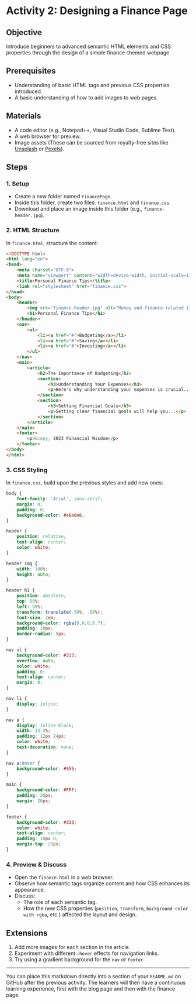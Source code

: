 # **Activity 2: Designing a Finance Page**

## **Objective**

Introduce beginners to advanced semantic HTML elements and CSS properties through the design of a simple finance-themed webpage.

## **Prerequisites**

- Understanding of basic HTML tags and previous CSS properties introduced.
- A basic understanding of how to add images to web pages.

## **Materials**

- A code editor (e.g., Notepad++, Visual Studio Code, Sublime Text).
- A web browser for preview.
- Image assets (These can be sourced from royalty-free sites like [Unsplash](https://unsplash.com/) or [Pexels](https://www.pexels.com/)).

## **Steps**

### 1. **Setup**

- Create a new folder named `FinancePage`.
- Inside this folder, create two files: `finance.html` and `finance.css`.
- Download and place an image inside this folder (e.g., `finance-header.jpg`).

### 2. **HTML Structure**

In `finance.html`, structure the content:

```html
<!DOCTYPE html>
<html lang="en">
<head>
    <meta charset="UTF-8">
    <meta name="viewport" content="width=device-width, initial-scale=1.0">
    <title>Personal Finance Tips</title>
    <link rel="stylesheet" href="finance.css">
</head>
<body>
    <header>
        <img src="finance-header.jpg" alt="Money and finance-related items">
        <h1>Personal Finance Tips</h1>
    </header>
    <nav>
        <ul>
            <li><a href="#">Budgeting</a></li>
            <li><a href="#">Saving</a></li>
            <li><a href="#">Investing</a></li>
        </ul>
    </nav>
    <main>
        <article>
            <h2>The Importance of Budgeting</h2>
            <section>
                <h3>Understanding Your Expenses</h3>
                <p>Here's why understanding your expenses is crucial...</p>
            </section>
            <section>
                <h3>Setting Financial Goals</h3>
                <p>Setting clear financial goals will help you...</p>
            </section>
        </article>
    </main>
    <footer>
        <p>&copy; 2023 Financial Wisdom</p>
    </footer>
</body>
</html>
```

### 3. **CSS Styling**

In `finance.css`, build upon the previous styles and add new ones:

```css
body {
    font-family: 'Arial', sans-serif;
    margin: 0;
    padding: 0;
    background-color: #e6e6e6;
}

header {
    position: relative;
    text-align: center;
    color: white;
}

header img {
    width: 100%;
    height: auto;
}

header h1 {
    position: absolute;
    top: 50%;
    left: 50%;
    transform: translate(-50%, -50%);
    font-size: 2em;
    background-color: rgba(0,0,0,0.7);
    padding: 10px;
    border-radius: 5px;
}

nav ul {
    background-color: #333;
    overflow: auto;
    color: white;
    padding: 0;
    text-align: center;
    margin: 0;
}

nav li {
    display: inline;
}

nav a {
    display: inline-block;
    width: 33.3%;
    padding: 12px 24px;
    color: white;
    text-decoration: none;
}

nav a:hover {
    background-color: #555;
}

main {
    background-color: #FFF;
    padding: 20px;
    margin: 20px;
}

footer {
    background-color: #333;
    color: white;
    text-align: center;
    padding: 10px 0;
    margin-top: 20px;
}

```

### 4. **Preview & Discuss**

- Open the `finance.html` in a web browser.
- Observe how semantic tags organize content and how CSS enhances its appearance.
- Discuss:
  - The role of each semantic tag.
  - How the new CSS properties (`position`, `transform`, `background-color with rgba`, etc.) affected the layout and design.

## **Extensions**

1. Add more images for each section in the article.
2. Experiment with different `:hover` effects for navigation links.
3. Try using a gradient background for the `nav` or `footer`.

---

You can place this markdown directly into a section of your `README.md` on GitHub after the previous activity. The learners will then have a continuous learning experience, first with the blog page and then with the finance page.

